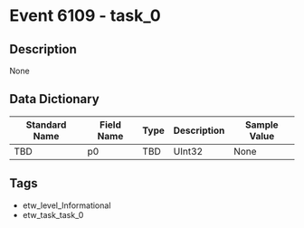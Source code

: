 # Event 6109 - task_0

## Description
None

## Data Dictionary
|Standard Name|Field Name|Type|Description|Sample Value|
|---|---|---|---|---|
|TBD|p0|TBD|UInt32|None|None|

## Tags
* etw_level_Informational
* etw_task_task_0